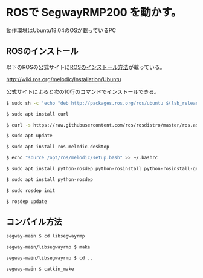 # ROSで SegwayRMP200 を動かす。
動作環境はUbuntu18.04のOSが載っているPC
## ROSのインストール
以下のROSの公式サイトに[ROSのインストール方法](http://wiki.ros.org/melodic/Installation/Ubuntu)が載っている。

http://wiki.ros.org/melodic/Installation/Ubuntu

公式サイトによると次の10行のコマンドでインストールできる。

```bash
$ sudo sh -c 'echo "deb http://packages.ros.org/ros/ubuntu $(lsb_release -sc) main" > /etc/apt/sources.list.d/ros-latest.list'
```
```bash
$ sudo apt install curl
```
```bash
$ curl -s https://raw.githubusercontent.com/ros/rosdistro/master/ros.asc | sudo apt-key add -
```
```bash
$ sudo apt update
```
```bash
$ sudo apt install ros-melodic-desktop
```
```bash
$ echo "source /opt/ros/melodic/setup.bash" >> ~/.bashrc
```
```bash
$ sudo apt install python-rosdep python-rosinstall python-rosinstall-generator python-wstool build-essential
```
```bash
$ sudo apt install python-rosdep
```
```bash
$ sudo rosdep init
```
```bash
$ rosdep update
```
## コンパイル方法
```bash
segway-main $ cd libsegwayrmp
```
```bash
segway-main/libsegwayrmp $ make
```
```bash
segway-main/libsegwayrmp $ cd ..
```
```bash
segway-main $ catkin_make
```
